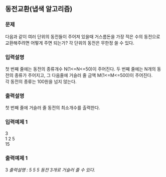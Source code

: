 ## 동전교환(냅색 알고리즘)
### 문제
다음과 같이 여러 단위의 동전들이 주어져 있을때 거스름돈을 가장 적은 수의 동전으로 교환해주려면 어떻게 주면 되는가? 각 단위의 동전은 무한정 쓸 수 있다.
### 입력설명
첫 번째 줄에는 동전의 종류개수 N(1<=N<=50)이 주어진다. 두 번째 줄에는 N개의 동전의 종류가 주어지고, 그 다음줄에 거슬러 줄 금액 M(1<=M<=500)이 주어진다. <br>
각 동전의 종류는 100원을 넘지 않는다.
### 출력설명
첫 번째 줄에 거슬러 줄 동전의 최소개수를 출력한다.
### 입력예제 1                                   
3<br>
 1 2 5<br>
 15
### 출력예제 1
 3
<i>출력설명 : 5 5 5 동전 3개로 거슬러 줄 수 있다.</i>
